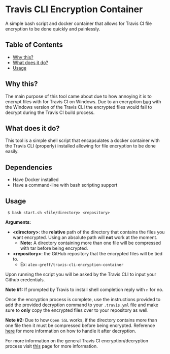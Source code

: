 # Travis CLI Encryption Container

A simple bash script and docker container that allows for Travis CI file encryption to be done quickly and painlessly.

## Table of Contents
* [Why this?](#why-this)
* [What does it do?](#what-does-it-do)
* [Usage](#usage)

## Why this?

The main purpose of this tool came about due to how annoying it is to encrypt files with for Travis CI on Windows. Due to an encryption [bug](https://docs.travis-ci.com/user/encrypting-files/#caveat) with the Windows version of the Travis CLI the encrypted files would fail to decrypt during the Travis CI build process.

## What does it do?

This tool is a simple shell script that encapsulates a docker container with the Travis CLI (properly) installed allowing for file encryption to be done easily.

## Dependencies

* Have Docker installed
* Have a command-line with bash scripting support

## Usage

``` $ bash start.sh <file/directory> <repository>```

**Arguments:**
* **\<directory>**: the **relative** path of the directory that contains the files you want encrypted. Using an absolute path will **not** work at the moment. 
  * **Note:** A directory containing more than one file will be compressed with tar before being encrypted.
* **\<repository>**: the GitHub repository that the encrypted files will be tied to.
   * Ex: `alex-greff/travis-cli-encryption-container`

Upon running the script you will be asked by the Travis CLI to input your Github credentials.

**Note #1:** If prompted by Travis to install shell completion reply with `n` for no.

Once the encryption process is complete, use the instructions provided to add the provided decryption command to your `.travis.yml` file and make sure to **only** copy the encrypted files over to your repository as well.

**Note #2:** Due to how `Open SSL` works, if the directory contains more than one file then it must be compressed before being encrypted. Reference [here](https://docs.travis-ci.com/user/encrypting-files/#encrypting-multiple-files) for more information on how to handle it after decryption.

For more information on the general Travis CI encryption/decryption process visit [this](https://docs.travis-ci.com/user/encrypting-files/) page for more information.
